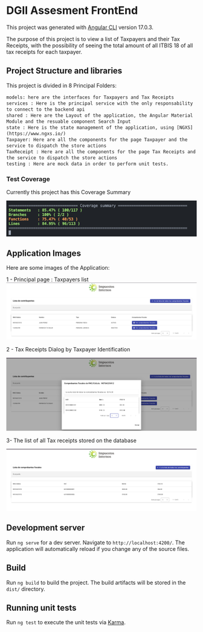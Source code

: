 # DGII Assesment FrontEnd

This project was generated with [Angular CLI](https://github.com/angular/angular-cli) version 17.0.3.


The purpose of this project is to view a list of Taxpayers and their Tax Receipts, with the possibility of seeing the total amount of all ITBIS 18 of all tax receipts for each taxpayer.

## Project Structure and libraries

This project is divided in 8 Principal Folders:

    models: here are the interfaces for Taxpayers and Tax Receipts
    services : Here is the principal service with the only responsability to connect to the backend api
    shared : Here are the Layout of the application, the Angular Material Module and the resuable component Search Input
    state : Here is the state management of the application, using [NGXS](https://www.ngxs.io/)
    Taxpayer: Here are all the components for the page Taxpayer and the service to dispatch the store actions
    TaxReceipt : Here are all the components for the page Tax Receipts and the service to dispatch the store actions
    testing : Here are mock data in order to perform unit tests.

### Test Coverage

Currently this project has this Coverage Summary

![Alt text](./src//assets/images/readme-images/Unit-tests-coverage.png)

## Application Images

Here are some images of the Application:

1 - Principal page : Taxpayers list
![Alt text](./src//assets/images/readme-images/1-pagina-principal.png)

2 - Tax Receipts Dialog by Taxpayer Identification

![Alt text](./src//assets/images/readme-images/2-Lista-comprobantes.png)

3- The list of all Tax receipts stored on the database

![Alt text](./src//assets/images/readme-images/3-Lista-todos-los-comprobantes.png)


## Development server

Run `ng serve` for a dev server. Navigate to `http://localhost:4200/`. The application will automatically reload if you change any of the source files.


## Build

Run `ng build` to build the project. The build artifacts will be stored in the `dist/` directory.

## Running unit tests

Run `ng test` to execute the unit tests via [Karma](https://karma-runner.github.io).
